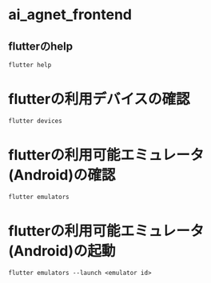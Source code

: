 # ai_agnet_frontend

## flutterのhelp
```
flutter help
```

# flutterの利用デバイスの確認
```
flutter devices
```

# flutterの利用可能エミュレータ(Android)の確認
```
flutter emulators
```

# flutterの利用可能エミュレータ(Android)の起動
```
flutter emulators --launch <emulator id>
```